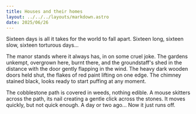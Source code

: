 ```yaml
---
title: Houses and their homes
layout: ../../../layouts/markdown.astro
date: 2025/06/26
---
```


Sixteen days is all it takes for the world to fall apart.
Sixteen long, sixteen slow, sixteen torturous days...

The manor stands where it always has, in on some cruel joke.
The gardens unkempt, overgrown here, burnt there, and the groundstaff's shed in the distance with the door gently flapping in the wind.
The heavy dark wooden doors held shut, the flakes of red paint lifting on one edge.
The chimney stained black, looks ready to start puffing at any moment.

The cobblestone path is covered in weeds, nothing edible.
A mouse skitters across the path, its nail creating a gentle click across the stones.
It moves quickly, but not quick enough.
A day or two ago...
Now it just runs off.
